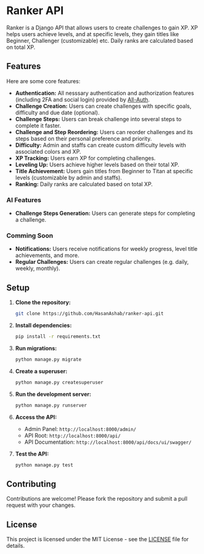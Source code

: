 # Ranker API

Ranker is a Django API that allows users to create challenges to gain XP. XP helps users achieve levels, and at specific levels, they gain titles like Beginner, Challenger (customizable) etc. Daily ranks are calculated based on total XP.

## Features
Here are some core features:
- **Authentication:** All nesssary authentication and authorization features (including 2FA and social login) provided by [All-Auth](https://docs.allauth.org/en/latest/).
- **Challenge Creation:** Users can create challenges with specific goals, difficulty and due date (optional).
- **Challenge Steps:** Users can break challenge into several steps to complete it faster.
- **Challenge and Step Reordering:** Users can reorder challenges and its steps based on their personal preference and priority.
- **Difficulty:** Admin and staffs can create custom difficulty levels with associated colors and XP.
- **XP Tracking:** Users earn XP for completing challenges.
- **Leveling Up:** Users achieve higher levels based on their total XP.
- **Title Achievement:** Users gain titles from Beginner to Titan at specific levels (customizable by admin and staffs).
- **Ranking:** Daily ranks are calculated based on total XP.

### AI Features
- **Challenge Steps Generation:** Users can generate steps for completing a challenge.

### Comming Soon
- **Notifications:** Users receive notifications for weekly progress, level title achievements, and more.
- **Regular Challenges:** Users can create regular challenges (e.g. daily, weekly, monthly).

## Setup

1. **Clone the repository:**
   ```bash
   git clone https://github.com/HasanAshab/ranker-api.git
   ```

2. **Install dependencies:**
   ```bash
   pip install -r requirements.txt
   ```

3. **Run migrations:**
   ```bash
   python manage.py migrate
   ```

4. **Create a superuser:**
   ```bash
   python manage.py createsuperuser
   ```

5. **Run the development server:**
   ```bash
   python manage.py runserver
   ```

6. **Access the API:**
   - Admin Panel: `http://localhost:8000/admin/`
   - API Root: `http://localhost:8000/api/`
   - API Documentation: `http://localhost:8000/api/docs/ui/swagger/`

7. **Test the API:**
   ```bash
   python manage.py test
   ```

## Contributing

Contributions are welcome! Please fork the repository and submit a pull request with your changes.

## License

This project is licensed under the MIT License - see the [LICENSE](LICENSE) file for details.
